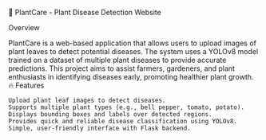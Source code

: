 🌱 PlantCare - Plant Disease Detection Website


Overview

PlantCare is a web-based application that allows users to upload images of plant leaves to detect potential diseases. The system uses a YOLOv8 model trained on a dataset of multiple plant diseases to provide accurate predictions. This project aims to assist farmers, gardeners, and plant enthusiasts in identifying diseases early, promoting healthier plant growth.
🔥 Features

    Upload plant leaf images to detect diseases.
    Supports multiple plant types (e.g., bell pepper, tomato, potato).
    Displays bounding boxes and labels over detected regions.
    Provides quick and reliable disease classification using YOLOv8.
    Simple, user-friendly interface with Flask backend.
